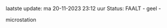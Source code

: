 laatste update: 
ma 20-11-2023 23:12   uur 
Status: FAALT - geel - 
<div class="service Y">microstation</div>